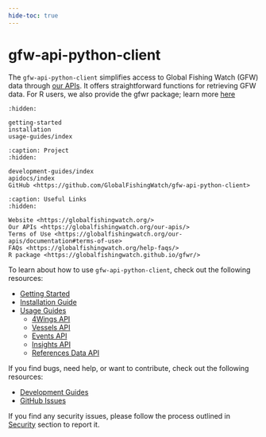 ```yaml
---
hide-toc: true
---
```


# gfw-api-python-client

The `gfw-api-python-client` simplifies access to Global Fishing Watch (GFW) data through [our APIs](https://globalfishingwatch.org/our-apis/documentation). It offers straightforward functions for retrieving GFW data. For R users, we also provide the gfwr package; learn more [here](https://globalfishingwatch.github.io/gfwr/)

```{toctree}
:hidden:

getting-started
installation
usage-guides/index
```

```{toctree}
:caption: Project
:hidden:

development-guides/index
apidocs/index
GitHub <https://github.com/GlobalFishingWatch/gfw-api-python-client>
```

```{toctree}
:caption: Useful Links
:hidden:

Website <https://globalfishingwatch.org/>
Our APIs <https://globalfishingwatch.org/our-apis/>
Terms of Use <https://globalfishingwatch.org/our-apis/documentation#terms-of-use>
FAQs <https://globalfishingwatch.org/help-faqs/>
R package <https://globalfishingwatch.github.io/gfwr/>
```

To learn about how to use `gfw-api-python-client`, check out the following resources:

- [Getting Started](getting-started)
- [Installation Guide](installation)
- [Usage Guides](usage-guides/index)
  - [4Wings API](usage-guides/4wings-api)
  - [Vessels API](usage-guides/vessels-api)
  - [Events API](usage-guides/events-api)
  - [Insights API](usage-guides/insights-api)
  - [References Data API](usage-guides/references-data-api)

If you find bugs, need help, or want to contribute, check out the following resources:

- [Development Guides](development-guides/index)
- [GitHub Issues](https://github.com/GlobalFishingWatch/gfw-api-python-client/issues)

If you find any security issues, please follow the process outlined in [Security](development-guides/security) section to report it.
